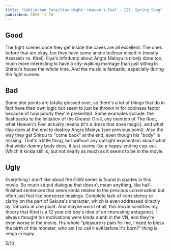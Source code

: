 ```yaml
---
title: "Gekijouban Fate/Stay Night: Heaven's Feel - III. Spring Song"
published: 2020-11-20
---
```


Good
----
The fight scenes once they get inside the caves are all excellent. The ones before that are okay, but they have some anime bullroar mixed in (mostly Assassin vs. Kirei). Illya's infodump about Angra Mainyu is nicely done too, much more interesting to have a city-walking montage than just sitting in Shirou's house the whole time. And the music is fantastic, especially during the fight scenes.

Bad
---
Some plot points are totally glossed over, so there's a lot of things that do in fact have their own logic but seem to just be thrown in for coolness factor because of how poorly they're presented. Some examples include: the flashbacks to the initiation of the Greater Grail, any mention of The Root, what Heaven's Feel actually means (it's a dress that does magic), and what Illya does at the end to destroy Angra Mainyu (see previous point). Also the way they get Shirou to "come back" at the end, even though his "body" is missing. That's a little thing, but without any outright explanation about what that white dummy body does, it just seems like a happy-ending cop-out. Which it kinda still is, but not nearly as much as it seems to be in the movie.

Ugly
----
Everything I don't like about the _F/SN_ series is found in spades in this movie. So much stupid dialogue that doesn't mean anything, like half-finished sentences that seem kinda related to the previous conversation but often just feel like nonsense musings. Complete lack of consistency or clarity on the part of Sakura's character, which is even addressed directly by Tohsaka at one point. And maybe worst of all, this movie solidifies my theory that Kirei is a 12 year old boy's idea of an interesting antagonist. I always thought his motivations were kinda dumb in the VN, and they're even worse in the movie. His whole "pleasure is pain for me, I need to bless the birth of this monster, who am I to call it evil before it's born?" thing is mega cringey.

5/10
